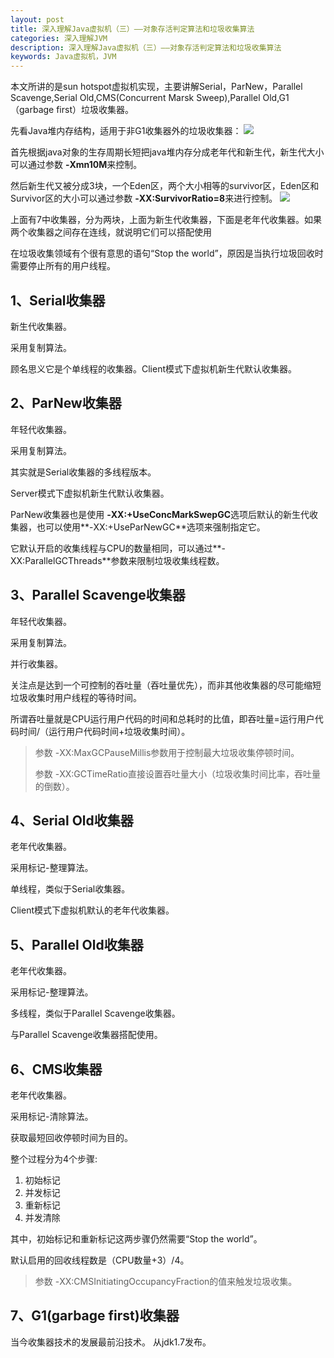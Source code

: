 ```yaml
---
layout: post
title: 深入理解Java虚拟机（三）——对象存活判定算法和垃圾收集算法
categories: 深入理解JVM
description: 深入理解Java虚拟机（三）——对象存活判定算法和垃圾收集算法
keywords: Java虚拟机，JVM
---
```


本文所讲的是sun hotspot虚拟机实现，主要讲解Serial，ParNew，Parallel Scavenge,Serial Old,CMS(Concurrent Marsk Sweep),Parallel  Old,G1（garbage first）垃圾收集器。

先看Java堆内存结构，适用于非G1收集器外的垃圾收集器：
![](http://i.imgur.com/wMqvxVo.png)

首先根据java对象的生存周期长短把java堆内存分成老年代和新生代，新生代大小可以通过参数 **-Xmn10M**来控制。

然后新生代又被分成3块，一个Eden区，两个大小相等的survivor区，Eden区和Survivor区的大小可以通过参数 **-XX:SurvivorRatio=8**来进行控制。
![](http://i.imgur.com/rTTTk89.jpg)

上面有7中收集器，分为两块，上面为新生代收集器，下面是老年代收集器。如果两个收集器之间存在连线，就说明它们可以搭配使用

在垃圾收集领域有个很有意思的语句“Stop the world”，原因是当执行垃圾回收时需要停止所有的用户线程。

## 1、Serial收集器

 新生代收集器。

 采用复制算法。

 顾名思义它是个单线程的收集器。Client模式下虚拟机新生代默认收集器。

## 2、ParNew收集器

 年轻代收集器。

 采用复制算法。

 其实就是Serial收集器的多线程版本。

 Server模式下虚拟机新生代默认收集器。

 ParNew收集器也是使用 **-XX:+UseConcMarkSwepGC**选项后默认的新生代收集器，也可以使用**-XX:+UseParNewGC**选项来强制指定它。

 它默认开启的收集线程与CPU的数量相同，可以通过**-XX:ParallelGCThreads**参数来限制垃圾收集线程数。

## 3、Parallel Scavenge收集器

 年轻代收集器。

 采用复制算法。

 并行收集器。

 关注点是达到一个可控制的吞吐量（吞吐量优先），而非其他收集器的尽可能缩短垃圾收集时用户线程的等待时间。

 所谓吞吐量就是CPU运行用户代码的时间和总耗时的比值，即吞吐量=运行用户代码时间/（运行用户代码时间+垃圾收集时间）。

> 参数 -XX:MaxGCPauseMillis参数用于控制最大垃圾收集停顿时间。
> 
> 参数 -XX:GCTimeRatio直接设置吞吐量大小（垃圾收集时间比率，吞吐量的倒数）。

## 4、Serial Old收集器

 老年代收集器。

 采用标记-整理算法。

 单线程，类似于Serial收集器。

 Client模式下虚拟机默认的老年代收集器。

## 5、Parallel Old收集器

 老年代收集器。

 采用标记-整理算法。

 多线程，类似于Parallel Scavenge收集器。

 与Parallel Scavenge收集器搭配使用。

## 6、CMS收集器

 老年代收集器。

 采用标记-清除算法。

 获取最短回收停顿时间为目的。

 整个过程分为4个步骤:

1. 初始标记
2. 并发标记
3. 重新标记
4. 并发清除

 其中，初始标记和重新标记这两步骤仍然需要“Stop the world”。

 默认启用的回收线程数是（CPU数量+3）/4。

> 参数 -XX:CMSInitiatingOccupancyFraction的值来触发垃圾收集。

## 7、G1(garbage first)收集器

 当今收集器技术的发展最前沿技术。
 从jdk1.7发布。
 
